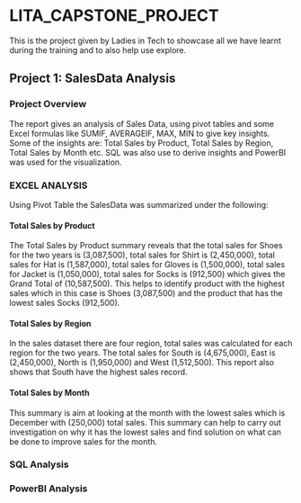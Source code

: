 # LITA_CAPSTONE_PROJECT
This is the project given by Ladies in Tech to showcase all we have learnt during the training and to also help use explore.

## Project 1: SalesData Analysis
### Project Overview
The report gives an analysis of Sales Data, using pivot tables and some Excel formulas like SUMIF, AVERAGEIF, MAX, MIN to give key insights. Some of the insights are: Total Sales by Product, Total Sales by Region, Total Sales by Month etc. SQL was also use to derive insights and PowerBI was used for the visualization.

### EXCEL ANALYSIS
Using Pivot Table the SalesData was summarized under the following:

#### Total Sales by Product
The Total Sales by Product summary reveals that the total sales for Shoes for the two years is (3,087,500), total sales for Shirt is (2,450,000), total sales for Hat is (1,587,000), total sales for Gloves is (1,500,000), total sales for Jacket is (1,050,000), total sales for Socks is (912,500) which gives the Grand Total of (10,587,500).
This helps to identify product with the highest sales which in this case is Shoes (3,087,500) and the product that has the lowest sales Socks (912,500).

#### Total Sales by Region
In the sales dataset there are four region, total sales was calculated for each region for the two years. The total sales for South is (4,675,000), East is (2,450,000), North is (1,950,000) and West (1,512,500). This report also shows that South have the highest sales record.

#### Total Sales by Month
This summary is aim at looking at the month with the lowest sales which is December with (250,000) total sales. This summary can help to carry out investigation on why it has the lowest sales and find solution on what can be done to improve sales for the month.

### SQL Analysis
### PowerBI Analysis
